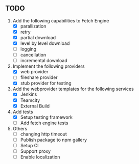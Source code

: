 ## TODO
1. Add the following capabilities to Fetch Engine
    - [x] parallization
    - [x] retry
    - [x] partial download
    - [x] level by level download
    - [ ] logging 
    - [ ] cancellation
    - [ ] incremental download

2. Implement the following providers
    - [x] web provider
    - [ ] fileshare provider
    - [x] stub provider for testing

3. Add the webprovider templates for the following services
    - [x] Jenkins
    - [x] Teamcity
    - [x] External Build

4. Add tests
    - [x] Setup testing framework
    - [ ] Add fetch engine tests
    
5. Others
    - [ ] changing http timeout
    - [ ] Publish package to npm gallery
    - [ ] Setup CI
    - [ ] Support proxy
    - [ ] Enable localization

